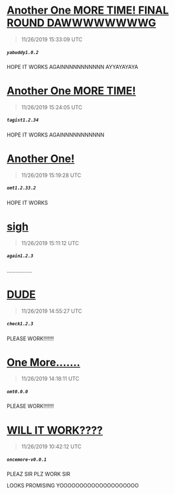 # [Another One MORE TIME! FINAL ROUND DAWWWWWWWWG](https://github.com/Mike-EEE/action-jackson/releases/tag/yabuddy1.0.2)
> 11/26/2019 15:33:09 UTC
##### ``yabuddy1.0.2``
HOPE IT WORKS AGAINNNNNNNNNNN AYYAYAYAYA
# [Another One MORE TIME!](https://github.com/Mike-EEE/action-jackson/releases/tag/tagist1.2.34)
> 11/26/2019 15:24:05 UTC
##### ``tagist1.2.34``
HOPE IT WORKS AGAINNNNNNNNNNN
# [Another One!](https://github.com/Mike-EEE/action-jackson/releases/tag/omt1.2.33.2)
> 11/26/2019 15:19:28 UTC
##### ``omt1.2.33.2``
HOPE IT WORKS
# [sigh](https://github.com/Mike-EEE/action-jackson/releases/tag/again1.2.3)
> 11/26/2019 15:11:12 UTC
##### ``again1.2.3``
.................
# [DUDE](https://github.com/Mike-EEE/action-jackson/releases/tag/check1.2.3)
> 11/26/2019 14:55:27 UTC
##### ``check1.2.3``
PLEASE WORK!!!!!!!
# [One More.......](https://github.com/Mike-EEE/action-jackson/releases/tag/omt0.0.0)
> 11/26/2019 14:18:11 UTC
##### ``omt0.0.0``
PLEASE WORK!!!!!!!
# [WILL IT WORK????](https://github.com/Mike-EEE/action-jackson/releases/tag/oncemore-v0.0.1)
> 11/26/2019 10:42:12 UTC
##### ``oncemore-v0.0.1``
PLEAZ SIR PLZ WORK SIR

LOOKS PROMISING YOOOOOOOOOOOOOOOOOOOO

